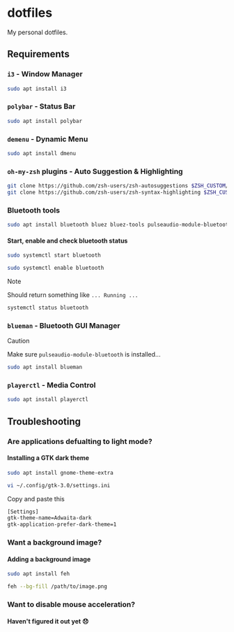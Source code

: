 # dotfiles

My personal dotfiles.

## Requirements

### `i3` - Window Manager

```bash
sudo apt install i3
```

### `polybar` - Status Bar

``` bash
sudo apt install polybar
```

### `demenu` - Dynamic Menu

```bash
sudo apt install dmenu
```

### `oh-my-zsh` plugins - Auto Suggestion & Highlighting
```bash
git clone https://github.com/zsh-users/zsh-autosuggestions $ZSH_CUSTOM/plugins/zsh-autosuggestions
git clone https://github.com/zsh-users/zsh-syntax-highlighting $ZSH_CUSTOM/plugins/zsh-syntax-highlighting
```

### Bluetooth tools

```bash
sudo apt install bluetooth bluez bluez-tools pulseaudio-module-bluetooth
```

#### Start, enable and check bluetooth status

```bash
sudo systemctl start bluetooth
```

```bash
sudo systemctl enable bluetooth
```

> [!NOTE]
> Should return something like `... Running ...`

```bash
systemctl status bluetooth
```

### `blueman` - Bluetooth GUI Manager

> [!CAUTION]
> Make sure `pulseaudio-module-bluetooth` is installed...

```bash
sudo apt install blueman
```

### `playerctl` - Media Control

```bash
sudo apt install playerctl
```

## Troubleshooting

### Are applications defualting to light mode?

#### Installing a GTK dark theme

```bash
sudo apt install gnome-theme-extra
```

```bash
vi ~/.config/gtk-3.0/settings.ini
```

Copy and paste this
```bash
[Settings]
gtk-theme-name=Adwaita-dark
gtk-application-prefer-dark-theme=1
```

### Want a background image?

#### Adding a background image

```bash
sudo apt install feh
```

```bash
feh --bg-fill /path/to/image.png
```

### Want to disable mouse acceleration?

#### Haven't figured it out yet 😞

